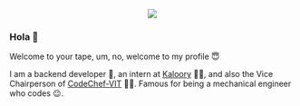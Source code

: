 <p align="center">
<img src="https://media.giphy.com/media/l56OIvKENY4hnt7U95/giphy.gif">
</p>

### Hola 👋

Welcome to your tape, um, no, welcome to my profile :innocent:	

I am a backend developer :rocket:, an intern at [Kaloory](https://www.kaloory.com/) :teacher:, and also the Vice Chairperson of [CodeChef-VIT](https://https://github.com/codechefvit) :technologist:. Famous for being a mechanical engineer who codes :wink:.

<!---Have something cool to share? Connect with me on-->

<!--
**RajatSablok/RajatSablok** is a ✨ _special_ ✨ repository because its `README.md` (this file) appears on your GitHub profile.

Here are some ideas to get you started:

- 🔭 I’m currently working on ...
- 🌱 I’m currently learning ...
- 👯 I’m looking to collaborate on ...
- 🤔 I’m looking for help with ...
- 💬 Ask me about ...
- 📫 How to reach me: ...
- 😄 Pronouns: ...
- ⚡ Fun fact: ...
-->
